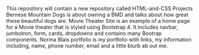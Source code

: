This repository will contain a new repository called HTML-and-CSS Projects
Bernese Mountain Dogs is about owning a BMD and talks about how great these beautiful dogs are.
Movie Theater Site is an example of a home page for a Movie theater that is styled using Bootstrap 4. It includes navbar, jumbotron, form, cards, dropdowns and contains many Bootrap components.
Norma Blais portfolio is my portfolio with links, my information including, name, phone number, email and a little blurb ab out me.
